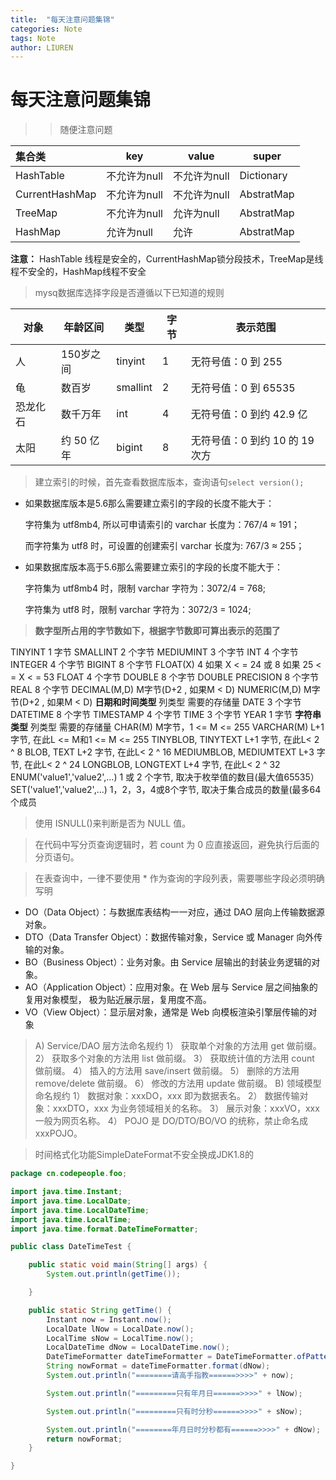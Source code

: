 ```yaml
---
title:  "每天注意问题集锦"
categories: Note
tags: Note
author: LIUREN
---
```


# 每天注意问题集锦

> > 随便注意问题

| 集合类         | key          | value        | super      |
| :------------- | ------------ | ------------ | ---------- |
| HashTable      | 不允许为null | 不允许为null | Dictionary |
| CurrentHashMap | 不允许为null | 不允许为null | AbstratMap |
| TreeMap        | 不允许为null | 允许为null   | AbstratMap |
| HashMap        | 允许为null   | 允许         | AbstratMap |

**注意：** HashTable 线程是安全的，CurrentHashMap锁分段技术，TreeMap是线程不安全的，HashMap线程不安全



> mysq数据库选择字段是否遵循以下已知道的规则

| 对象     | 年龄区间   | 类型     | 字节 | 表示范围                       |
| -------- | ---------- | -------- | ---- | ------------------------------ |
| 人       | 150岁之间  | tinyint  | 1    | 无符号值：0 到 255             |
| 龟       | 数百岁     | smallint | 2    | 无符号值：0 到 65535           |
| 恐龙化石 | 数千万年   | int      | 4    | 无符号值：0 到约 42.9 亿       |
| 太阳     | 约 50 亿年 | bigint   | 8    | 无符号值：0 到约 10 的 19 次方 |

>  建立索引的时候，首先查看数据库版本，查询语句`select version();`

+ 如果数据库版本是5.6那么需要建立索引的字段的长度不能大于：

  字符集为 utf8mb4, 所以可申请索引的 varchar 长度为：767/4 ≈ 191；

  而字符集为 utf8 时，可设置的创建索引 varchar 长度为: 767/3 ≈ 255；

+ 如果数据库版本高于5.6那么需要建立索引的字段的长度不能大于：

  字符集为 utf8mb4 时，限制 varchar 字符为：3072/4 = 768;

  字符集为 utf8 时，限制 varchar 字符为：3072/3 = 1024;

> **数字型所占用的字节数如下，根据字节数即可算出表示的范围了**

TINYINT                                    1 字节 
SMALLINT                                 2 个字节 
MEDIUMINT                              3 个字节 
INT                                           4 个字节 
INTEGER                                   4 个字节 
BIGINT                                      8 个字节 
FLOAT(X)                                  4 如果 X < = 24 或 8 如果 25 < = X < = 53 
FLOAT                                       4 个字节 
DOUBLE                                    8 个字节 
DOUBLE PRECISION                  8 个字节 
REAL                                         8 个字节 
DECIMAL(M,D)                          M字节(D+2 , 如果M < D) 
NUMERIC(M,D)                          M字节(D+2 , 如果M < D)
**日期和时间类型**
列类型                                     需要的存储量 
DATE                                        3 个字节 
DATETIME                                 8 个字节 
TIMESTAMP                               4 个字节 
TIME                                         3 个字节 
YEAR                                         1 字节
**字符串类型**
列类型                                                需要的存储量 
CHAR(M)                                        M字节，1 <= M <= 255 
VARCHAR(M)                                 L+1 字节, 在此L <= M和1 <= M <= 255 
TINYBLOB, TINYTEXT                     L+1 字节, 在此L< 2 ^ 8 
BLOB, TEXT                                   L+2 字节, 在此L< 2 ^ 16 
MEDIUMBLOB, MEDIUMTEXT         L+3 字节, 在此L< 2 ^ 24 
LONGBLOB, LONGTEXT                 L+4 字节, 在此L< 2 ^ 32 
ENUM('value1','value2',...)                1 或 2 个字节, 取决于枚举值的数目(最大值65535） 
SET('value1','value2',...)                    1，2，3，4或8个字节, 取决于集合成员的数量(最多64个成员





> 使用 ISNULL()来判断是否为 NULL 值。



> 在代码中写分页查询逻辑时，若 count 为 0 应直接返回，避免执行后面的分页语句。

> 在表查询中，一律不要使用 * 作为查询的字段列表，需要哪些字段必须明确写明



+ DO（Data Object）：与数据库表结构一一对应，通过 DAO 层向上传输数据源对象。
+  DTO（Data Transfer Object）：数据传输对象，Service 或 Manager 向外传输的对象。
+ BO（Business Object）：业务对象。由 Service 层输出的封装业务逻辑的对象。
+ AO（Application Object）：应用对象。在 Web 层与 Service 层之间抽象的复用对象模型，
  极为贴近展示层，复用度不高。
+ VO（View Object）：显示层对象，通常是 Web 向模板渲染引擎层传输的对象



> A) Service/DAO 层方法命名规约
> 1） 获取单个对象的方法用 get 做前缀。
> 2） 获取多个对象的方法用 list 做前缀。
> 3） 获取统计值的方法用 count 做前缀。
> 4） 插入的方法用 save/insert 做前缀。
> 5） 删除的方法用 remove/delete 做前缀。
> 6） 修改的方法用 update 做前缀。
> B) 领域模型命名规约
> 1） 数据对象：xxxDO，xxx 即为数据表名。
> 2） 数据传输对象：xxxDTO，xxx 为业务领域相关的名称。
> 3） 展示对象：xxxVO，xxx 一般为网页名称。
> 4） POJO 是 DO/DTO/BO/VO 的统称，禁止命名成 xxxPOJO。





> 时间格式化功能SimpleDateFormat不安全换成JDK1.8的

```java
package cn.codepeople.foo;

import java.time.Instant;
import java.time.LocalDate;
import java.time.LocalDateTime;
import java.time.LocalTime;
import java.time.format.DateTimeFormatter;

public class DateTimeTest {

    public static void main(String[] args) {
        System.out.println(getTime());

    }

    public static String getTime() {
        Instant now = Instant.now();
        LocalDate lNow = LocalDate.now();
        LocalTime sNow = LocalTime.now();
        LocalDateTime dNow = LocalDateTime.now();
        DateTimeFormatter dateTimeFormatter = DateTimeFormatter.ofPattern("yyyy-MM-dd HH:mm:ss");
        String nowFormat = dateTimeFormatter.format(dNow);
        System.out.println("========请高手指教======>>>>" + now);

        System.out.println("=========只有年月日======>>>>" + lNow);

        System.out.println("=========只有时分秒======>>>>" + sNow);

        System.out.println("========年月日时分秒都有======>>>>" + dNow);
        return nowFormat;
    }

}
```

